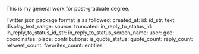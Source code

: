 This is my general work for post-graduate degree.

Twitter json package format is as followed:
created_at:
id:
id_str:
text:
display_text_range:
source:
truncated:
in_reply_to_status_id:
in_reply_to_status_id_str:
in_reply_to_status_screen_name:
user:
geo:
coordinates:
place:
contributions:
is_quote_status:
quote_count:
reply_count:
retweet_count:
favorites_count:
entities